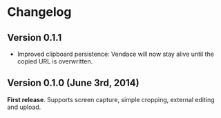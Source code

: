# Changelog

## Version 0.1.1

* Improved clipboard persistence: Vendace will now stay alive until the copied URL is overwritten.

## Version 0.1.0 (June 3rd, 2014)

**First release**. Supports screen capture, simple cropping, external editing and upload.
